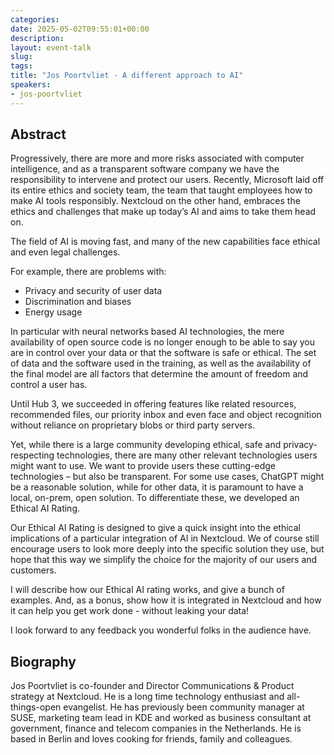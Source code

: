 ```yaml
---
categories:
date: 2025-05-02T09:55:01+00:00
description:
layout: event-talk
slug:
tags:
title: "Jos Poortvliet - A different approach to AI"
speakers:
- jos-poortvliet
---
```


## Abstract

Progressively, there are more and more risks associated with computer intelligence, and as a transparent software company we have the responsibility to intervene and protect our users. Recently, Microsoft laid off its entire ethics and society team, the team that taught employees how to make AI tools responsibly. Nextcloud on the other hand, embraces the ethics and challenges that make up today’s AI and aims to take them head on.

The field of AI is moving fast, and many of the new capabilities face ethical and even legal challenges.

For example, there are problems with:

* Privacy and security of user data
* Discrimination and biases
* Energy usage

In particular with neural networks based AI technologies, the mere availability of open source code is no longer enough to be able to say you are in control over your data or that the software is safe or ethical. The set of data and the software used in the training, as well as the availability of the final model are all factors that determine the amount of freedom and control a user has.

Until Hub 3, we succeeded in offering features like related resources, recommended files, our priority inbox and even face and object recognition without reliance on proprietary blobs or third party servers.

Yet, while there is a large community developing ethical, safe and privacy-respecting technologies, there are many other relevant technologies users might want to use. We want to provide users these cutting-edge technologies – but also be transparent. For some use cases, ChatGPT might be a reasonable solution, while for other data, it is paramount to have a local, on-prem, open solution. To differentiate these, we developed an Ethical AI Rating.

Our Ethical AI Rating is designed to give a quick insight into the ethical implications of a particular integration of AI in Nextcloud. We of course still encourage users to look more deeply into the specific solution they use, but hope that this way we simplify the choice for the majority of our users and customers.

I will describe how our Ethical AI rating works, and give a bunch of examples. And, as a bonus, show how it is integrated in Nextcloud and how it can help you get work done - without leaking your data!

I look forward to any feedback you wonderful folks in the audience have.

## Biography

Jos Poortvliet is co-founder and Director Communications & Product strategy at Nextcloud. He is a long time technology enthusiast and all-things-open evangelist. He has previously been community manager at SUSE, marketing team lead in KDE and worked as business consultant at government, finance and telecom companies in the Netherlands. He is based in Berlin and loves cooking for friends, family and colleagues.
